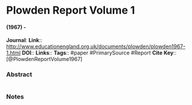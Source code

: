 # Plowden Report Volume 1
#### (1967) - 
**Journal**: 
**Link**:: http://www.educationengland.org.uk/documents/plowden/plowden1967-1.html
**DOI**:: 
**Links**:: 
**Tags**:: #paper #PrimarySource #Report
**Cite Key**:: [@PlowdenReportVolume1967]

### Abstract

```

```

### Notes

